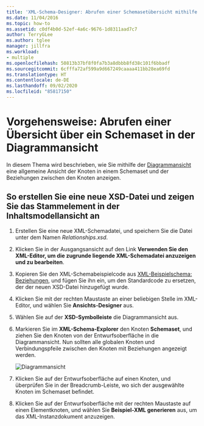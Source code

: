 ```yaml
---
title: 'XML-Schema-Designer: Abrufen einer Schemasetübersicht mithilfe der Diagrammansicht'
ms.date: 11/04/2016
ms.topic: how-to
ms.assetid: c0df4b0d-52ef-4a6c-9676-1d8311aad7c7
author: TerryGLee
ms.author: tglee
manager: jillfra
ms.workload:
- multiple
ms.openlocfilehash: 50813b37bf8f0fa7b3a8dbbb8fd38c101f6bbadf
ms.sourcegitcommit: 6cfffa72af599a9d667249caaaa411bb28ea69fd
ms.translationtype: HT
ms.contentlocale: de-DE
ms.lasthandoff: 09/02/2020
ms.locfileid: "85817150"
---
```

# <a name="how-to-get-an-overview-of-a-schema-set-using-the-graph-view"></a>Vorgehensweise: Abrufen einer Übersicht über ein Schemaset in der Diagrammansicht

In diesem Thema wird beschrieben, wie Sie mithilfe der [Diagrammansicht](../xml-tools/graph-view.md) eine allgemeine Ansicht der Knoten in einem Schemaset und der Beziehungen zwischen den Knoten anzeigen.

## <a name="to-create-a-new-xsd-file-and-display-the-root-element-in-the-content-model-view"></a>So erstellen Sie eine neue XSD-Datei und zeigen Sie das Stammelement in der Inhaltsmodellansicht an

1. Erstellen Sie eine neue XML-Schemadatei, und speichern Sie die Datei unter dem Namen *Relationships.xsd*.

2. Klicken Sie in der Ausgangsansicht auf den Link **Verwenden Sie den XML-Editor, um die zugrunde liegende XML-Schemadatei anzuzeigen und zu bearbeiten**.

3. Kopieren Sie den XML-Schemabeispielcode aus [XML-Beispielschema: Beziehungen](../xml-tools/sample-xsd-file-relationships.md), und fügen Sie ihn ein, um den Standardcode zu ersetzen, der der neuen XSD-Datei hinzugefügt wurde.

4. Klicken Sie mit der rechten Maustaste an einer beliebigen Stelle im XML-Editor, und wählen Sie **Ansichts-Designer** aus.

5. Wählen Sie auf der **XSD-Symbolleiste** die Diagrammansicht aus.

6. Markieren Sie im **XML-Schema-Explorer** den Knoten **Schemaset**, und ziehen Sie den Knoten von der Entwurfsoberfläche in die Diagrammansicht. Nun sollten alle globalen Knoten und Verbindungspfeile zwischen den Knoten mit Beziehungen angezeigt werden.

     ![Diagrammansicht](../xml-tools/media/relationshipingraphview.gif)

7. Klicken Sie auf der Entwurfsoberfläche auf einen Knoten, und überprüfen Sie in der Breadcrumb-Leiste, wo sich der ausgewählte Knoten im Schemaset befindet.

8. Klicken Sie auf der Entwurfsoberfläche mit der rechten Maustaste auf einen Elementknoten, und wählen Sie **Beispiel-XML generieren** aus, um das XML-Instanzdokument anzuzeigen.
